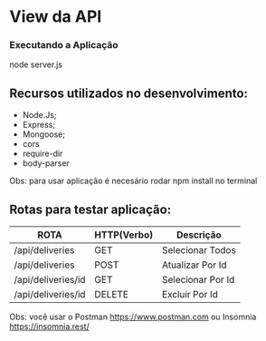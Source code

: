 # View da API 

### Executando a Aplicação

node server.js

## Recursos utilizados no desenvolvimento:

- Node.Js;
- Express;
- Mongoose;
- cors
- require-dir
- body-parser

Obs: para usar aplicação é necesário rodar npm install no terminal 

## Rotas para testar aplicação:

  ROTA             |     HTTP(Verbo)   |      Descrição        | 
-------------------| ----------------- | --------------------- | 
/api/deliveries    |       GET         | Selecionar Todos      | 
/api/deliveries    |       POST        | Atualizar Por Id      | 
/api/deliveries/id |       GET         | Selecionar Por Id     |     
/api/deliveries/id |       DELETE      | Excluir Por Id        |

Obs: você usar o Postman https://www.postman.com ou Insomnia https://insomnia.rest/